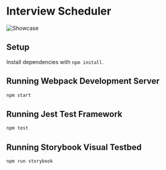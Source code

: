 # Interview Scheduler

![Showcase](https://github.com/johnny-prencipe/scheduler/blob/master/media/showcase.gif)

## Setup

Install dependencies with `npm install`.

## Running Webpack Development Server

```sh
npm start
```

## Running Jest Test Framework

```sh
npm test
```

## Running Storybook Visual Testbed

```sh
npm run storybook
```
